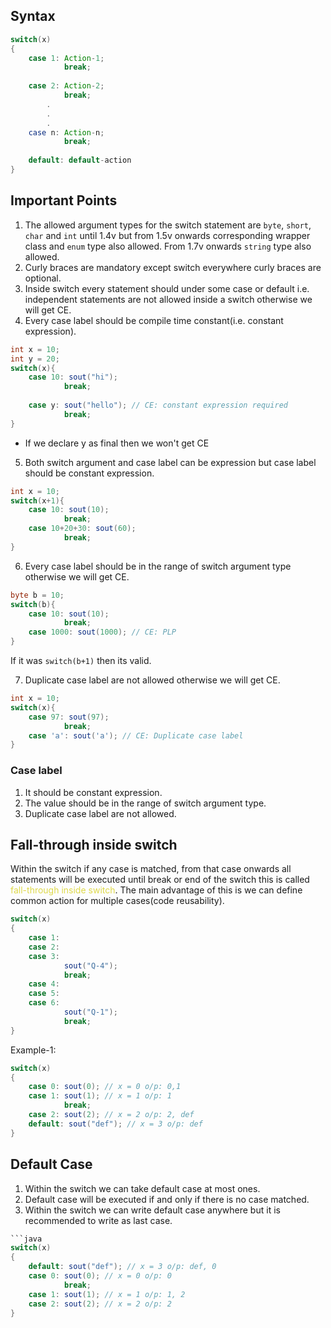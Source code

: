 ## Syntax
```java
switch(x)
{
	case 1: Action-1;
			break;
			
	case 2: Action-2;
			break;
		.
		.
		.
	case n: Action-n;
			break;
			
	default: default-action
}
```

## Important Points

1. The allowed argument types for the switch statement are `byte`, `short`, `char` and `int` until 1.4v but from 1.5v onwards corresponding wrapper class and `enum` type also allowed. From 1.7v onwards `string` type also allowed.
2. Curly braces are mandatory except switch everywhere curly braces are optional.
3. Inside switch every statement should under some case or default i.e. independent statements are not allowed inside a switch otherwise we will get CE.
4. Every case label should be compile time constant(i.e. constant expression).
```java
int x = 10;
int y = 20;
switch(x){
	case 10: sout("hi");
			break;
			
	case y: sout("hello"); // CE: constant expression required
			break;
}
```
* If we declare y as final then we won't get CE

5. Both switch argument and case label can be expression but case label should be constant expression.
```java
int x = 10;
switch(x+1){
	case 10: sout(10);
			break;	
	case 10+20+30: sout(60); 
			break;
}
```

6. Every case label should be in the range of switch argument type otherwise we will get CE.
```java
byte b = 10;
switch(b){
	case 10: sout(10);
			break;	
	case 1000: sout(1000); // CE: PLP
}
```
If it was `switch(b+1)` then its valid.

7. Duplicate case label are not allowed otherwise we will get CE.
```java
int x = 10;
switch(x){
	case 97: sout(97);
			break;	
	case 'a': sout('a'); // CE: Duplicate case label
}
```

### Case label
1. It should be constant expression.
2. The value should be in the range of switch argument type.
3. Duplicate case label are not allowed.

## Fall-through inside switch
Within the switch if any case is matched, from that case onwards all statements will be executed until break or end of the switch this is called <span style="color:rgb(222, 217, 74)">fall-through inside switch</span>.
The main advantage of this is we can define common action for multiple cases(code reusability).
```java
switch(x)
{
	case 1:
	case 2: 
	case 3:
			sout("Q-4"); 
			break;
	case 4:
	case 5: 
	case 6:
			sout("Q-1");
			break;
}
```
Example-1:
```java
switch(x)
{
	case 0: sout(0); // x = 0 o/p: 0,1
	case 1: sout(1); // x = 1 o/p: 1
			break;
	case 2: sout(2); // x = 2 o/p: 2, def
	default: sout("def"); // x = 3 o/p: def
}
```

## Default Case
1. Within the switch we can take default case at most ones.
2. Default case will be executed if and only if there is no case matched.
3. Within the switch we can write default case anywhere but it is recommended to write as last case.
```java
```java
switch(x)
{
	default: sout("def"); // x = 3 o/p: def, 0
	case 0: sout(0); // x = 0 o/p: 0
			break; 
	case 1: sout(1); // x = 1 o/p: 1, 2
	case 2: sout(2); // x = 2 o/p: 2
}
```
